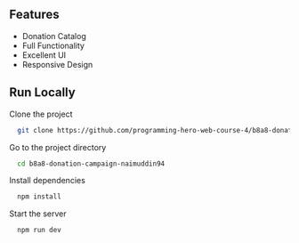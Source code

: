 
## Features

- Donation Catalog
- Full Functionality
- Excellent UI
- Responsive Design


## Run Locally

Clone the project

```bash
  git clone https://github.com/programming-hero-web-course-4/b8a8-donation-campaign-naimuddin94.git
```

Go to the project directory

```bash
  cd b8a8-donation-campaign-naimuddin94

```

Install dependencies

```bash
  npm install
```

Start the server

```bash
  npm run dev
```
